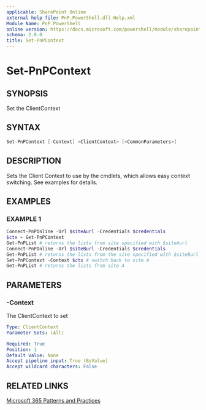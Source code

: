 ```yaml
---
applicable: SharePoint Online
external help file: PnP.PowerShell.dll-Help.xml
Module Name: PnP.PowerShell
online version: https://docs.microsoft.com/powershell/module/sharepoint-pnp/set-pnpcontext
schema: 2.0.0
title: Set-PnPContext
---
```


# Set-PnPContext

## SYNOPSIS
Set the ClientContext

## SYNTAX

```powershell
Set-PnPContext [-Context] <ClientContext> [<CommonParameters>]
```

## DESCRIPTION
Sets the Client Context to use by the cmdlets, which allows easy context switching. See examples for details.

## EXAMPLES

### EXAMPLE 1
```powershell
Connect-PnPOnline -Url $siteAurl -Credentials $credentials
$ctx = Get-PnPContext
Get-PnPList # returns the lists from site specified with $siteAurl
Connect-PnPOnline -Url $siteBurl -Credentials $credentials
Get-PnPList # returns the lists from the site specified with $siteBurl
Set-PnPContext -Context $ctx # switch back to site A
Get-PnPList # returns the lists from site A
```

## PARAMETERS

### -Context
The ClientContext to set

```yaml
Type: ClientContext
Parameter Sets: (All)

Required: True
Position: 1
Default value: None
Accept pipeline input: True (ByValue)
Accept wildcard characters: False
```

## RELATED LINKS

[Microsoft 365 Patterns and Practices](https://aka.ms/m365pnp)